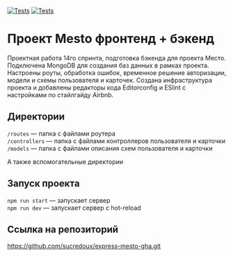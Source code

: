 [![Tests](../../actions/workflows/tests-13-sprint.yml/badge.svg)](../../actions/workflows/tests-13-sprint.yml) [![Tests](../../actions/workflows/tests-14-sprint.yml/badge.svg)](../../actions/workflows/tests-14-sprint.yml)
# Проект Mesto фронтенд + бэкенд

Проектная работа 14го спринта, подготовка бэкенда для проекта Место. 
Подключена MongoDB для создания баз данных в рамках проекта.
Настроены роуты, обработка ошибок, временное решение авторизации, модели и схемы пользователя и карточек.
Создана инфраструктура проекта и добавлены редакторы кода Editorconfig и ESlint с настройками по стайлгайду Airbnb.


## Директории

`/routes` — папка с файлами роутера  
`/controllers` — папка с файлами контроллеров пользователя и карточки   
`/models` — папка с файлами описания схем пользователя и карточки  
  
А также вспомогательные директории

## Запуск проекта

`npm run start` — запускает сервер   
`npm run dev` — запускает сервер с hot-reload

## Ссылка на репозиторий
https://github.com/sucredoux/express-mesto-gha.git
